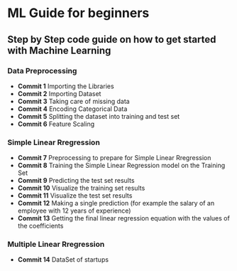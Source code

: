 # ML Guide for beginners

## Step by Step code guide on how to get started with Machine Learning

### Data Preprocessing

- **Commit 1** Importing the Libraries
- **Commit 2** Importing Dataset
- **Commit 3** Taking care of missing data
- **Commit 4** Encoding Categorical Data
- **Commit 5** Splitting the dataset into training and test set
- **Commit 6** Feature Scaling

### Simple Linear Rregression

- **Commit 7** Preprocessing to prepare for Simple Linear Rregression
- **Commit 8** Training the Simple Linear Regression model on the Training Set
- **Commit 9** Predicting the test set results
- **Commit 10** Visualize the training set results
- **Commit 11** Visualize the test set results
- **Commit 12** Making a single prediction (for example the salary of an employee with 12 years of experience)
- **Commit 13** Getting the final linear regression equation with the values of the coefficients

### Multiple Linear Rregression

- **Commit 14** DataSet of startups